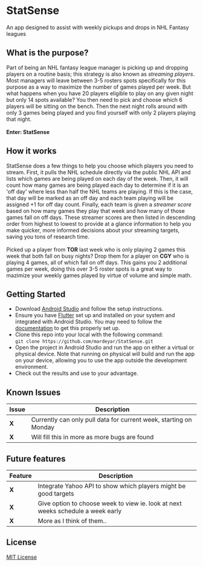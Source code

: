 # StatSense
An app designed to assist with weekly pickups and drops in NHL Fantasy leagues
## What is the purpose?
Part of being an NHL fantasy league manager is picking up and dropping players on a routine basis; this strategy is also known as *streaming players*. Most managers will leave between 3-5 rosters spots specifically for this purpose as a way to maximize the number of games played per week. But what happens when you have 20 players eligible to play on any given night but only 14 spots available? You then need to pick and choose which 6 players will be sitting on the bench. Then the next night rolls around with only 3 games being played and you find yourself with only 2 players playing that night.<br><br>
**Enter: StatSense**
## How it works
StatSense does a few things to help you choose which players you need to stream. First, it pulls the NHL schedule directly via the public NHL API and lists which games are being played on each day of the week. Then, it will count how many games are being played each day to determine if it is an 'off day' where less than half the NHL teams are playing. If this is the case, that day will be marked as an off day and each team playing will be assigned +1 for off day count. Finally, each team is given a *streamer score* based on how many games they play that week and how many of those games fall on off days. These streamer scores are then listed in descending order from highest to lowest to provide at a glance information to help you make quicker, more informed decisions about your streaming targets, saving you tons of research time.<br><br> 
Picked up a player from **TOR** last week who is only playing 2 games this week that both fall on busy nights? Drop them for a player on **CGY** who is playing 4 games, all of which fall on off days. This gains you 2 additional games per week, doing this over 3-5 roster spots is a great way to mazimize your weekly games played by virtue of volume and simple math.
## Getting Started
* Download [Android Studio](https://developer.android.com/studio) and follow the setup instructions.
* Ensure you have [Flutter](https://docs.flutter.dev/get-started/install) set up and installed on your system and integrated with Android Studio. You may need to follow the [documentation](https://docs.flutter.dev/) to get this properly set up.
* Clone this repo into your local with the following command:<br>```git clone https://github.com/mardeyar/StatSense.git```
* Open the project in Android Studio and run the app on either a virtual or physical device. Note that running on physical will build and run the app on your device, allowing you to use the app outside the development environment.
* Check out the results and use to your advantage.
## Known Issues
| Issue | Description |
| ----- | ----------- |
| **X** | Currently can only pull data for current week, starting on Monday |
| **X** | Will fill this in more as more bugs are found |
## Future features
| Feature | Description |
| ------- | ----------- |
|  **X**  | Integrate Yahoo API to show which players might be good targets |
|  **X**  | Give option to choose week to view ie. look at next weeks schedule a week early |
|  **X**  | More as I think of them.. |
## License
[MIT License](https://github.com/mardeyar/nhl_streamers/blob/master/LICENSE.md)
